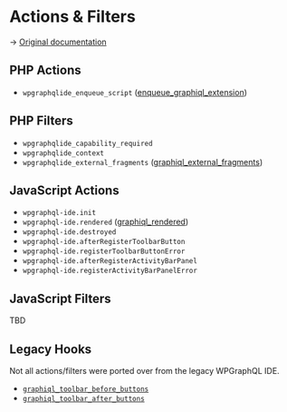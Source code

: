 # Actions & Filters

-> [Original documentation](https://www.wpgraphql.com/docs/customizing-wpgraphiql)

## PHP Actions

- `wpgraphqlide_enqueue_script` ([enqueue_graphiql_extension](https://www.wpgraphql.com/docs/customizing-wpgraphiql#enqueue_graphiql_extension))

## PHP Filters

- `wpgraphqlide_capability_required`
- `wpgraphqlide_context`
- `wpgraphqlide_external_fragments` ([graphiql_external_fragments](https://www.wpgraphql.com/docs/customizing-wpgraphiql#graphiql_external_fragments))

## JavaScript Actions

- `wpgraphql-ide.init`
- `wpgraphql-ide.rendered` ([graphiql_rendered](https://www.wpgraphql.com/docs/customizing-wpgraphiql#graphiql_rendered))
- `wpgraphql-ide.destroyed`
- `wpgraphql-ide.afterRegisterToolbarButton`
- `wpgraphql-ide.registerToolbarButtonError`
- `wpgraphql-ide.afterRegisterActivityBarPanel`
- `wpgraphql-ide.registerActivityBarPanelError`

## JavaScript Filters

TBD

## Legacy Hooks

Not all actions/filters were ported over from the legacy WPGraphQL IDE.

- [`graphiql_toolbar_before_buttons`](https://www.wpgraphql.com/docs/customizing-wpgraphiql#graphiql_toolbar_before_buttons)
- [`graphiql_toolbar_after_buttons`](https://www.wpgraphql.com/docs/customizing-wpgraphiql#graphiql_toolbar_before_buttons)
